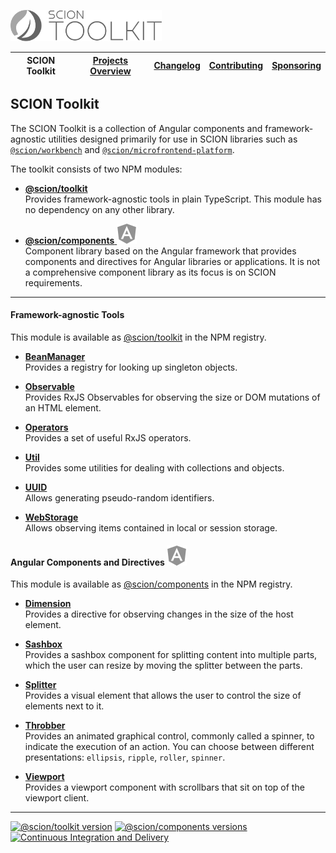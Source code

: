 <a href="/README.md"><img src="/resources/branding/scion-toolkit-banner.svg" height="50" alt="SCION Toolkit"></a>

| SCION Toolkit | [Projects Overview][menu-projects-overview] | [Changelog][menu-changelog] | [Contributing][menu-contributing] | [Sponsoring][menu-sponsoring] |  
| --- | --- | --- | --- | --- |

## SCION Toolkit

The SCION Toolkit is a collection of Angular components and framework-agnostic utilities designed primarily for use in SCION libraries such as [`@scion/workbench`][link-scion-workbench] and [`@scion/microfrontend-platform`][link-scion-microfrontend-platform].

The toolkit consists of two NPM modules:
- [**@scion/toolkit**](#framework-agnostic-tools-of-sciontoolkit)\
  Provides framework-agnostic tools in plain TypeScript. This module has no dependency on any other library.

- [**@scion/components** <img src="/docs/logo/angular.svg" alt="Angular-specific" title="Angular-specific">](#angular-components-and-directives-of-scioncomponents)\
  Component library based on the Angular framework that provides components and directives for Angular libraries or applications. It is not a comprehensive component library as its focus is on SCION requirements.

***

#### Framework-agnostic Tools

This module is available as [@scion/toolkit][link-toolkit-download] in the NPM registry.

- [**BeanManager**][link-tool-bean-manager]\
  Provides a registry for looking up singleton objects.

- [**Observable**][link-tool-observable]\
  Provides RxJS Observables for observing the size or DOM mutations of an HTML element.
   
- [**Operators**][link-tool-operators]\
  Provides a set of useful RxJS operators. 

- [**Util**][link-tool-util]\
  Provides some utilities for dealing with collections and objects. 

- [**UUID**][link-tool-uuid]\
  Allows generating pseudo-random identifiers.

- [**WebStorage**][link-tool-web-storage]\
  Allows observing items contained in local or session storage.   


#### Angular Components and Directives <img src="/docs/logo/angular.svg" alt="Angular-specific" title="Angular-specific">

This module is available as [@scion/components][link-components-download] in the NPM registry.

- [**Dimension**][link-tool-dimension]\
  Provides a directive for observing changes in the size of the host element.

- [**Sashbox**][link-tool-sashbox]\
  Provides a sashbox component for splitting content into multiple parts, which the user can resize by moving the splitter between the parts.

- [**Splitter**][link-tool-splitter]\
  Provides a visual element that allows the user to control the size of elements next to it.

- [**Throbber**][link-tool-throbber]\
  Provides an animated graphical control, commonly called a spinner, to indicate the execution of an action.
  You can choose between different presentations: `ellipsis`, `ripple`, `roller`, `spinner`.

- [**Viewport**][link-tool-viewport]\
  Provides a viewport component with scrollbars that sit on top of the viewport client.

***

[![@scion/toolkit version](https://img.shields.io/npm/v/@scion/toolkit/latest?label=%40scion%2Ftoolkit)][link-toolkit-download]
[![@scion/components versions](https://img.shields.io/npm/v/@scion/components/latest?label=%40scion%2Fcomponents)][link-components-download]
[![Continuous Integration and Delivery][link-github-actions-workflow:status]][link-github-actions-workflow]


[link-toolkit-download]: https://www.npmjs.com/package/@scion/toolkit
[link-components-download]: https://www.npmjs.com/package/@scion/components
[link-github-actions-workflow]: https://github.com/SchweizerischeBundesbahnen/scion-toolkit/actions
[link-github-actions-workflow:status]: https://github.com/SchweizerischeBundesbahnen/scion-toolkit/workflows/Continuous%20Integration%20and%20Delivery/badge.svg?branch=master&event=push
[link-tool-viewport]: /docs/site/tools/viewport.md
[link-tool-dimension]: /docs/site/tools/dimension.md
[link-tool-sashbox]: /docs/site/tools/sashbox.md
[link-tool-splitter]: /docs/site/tools/splitter.md
[link-tool-throbber]: /docs/site/tools/throbber.md
[link-tool-observable]: /docs/site/tools/observable.md
[link-tool-operators]: /docs/site/tools/operators.md
[link-tool-util]: /docs/site/tools/util.md
[link-tool-uuid]: /docs/site/tools/uuid.md
[link-tool-web-storage]: /docs/site/tools/web-storage.md
[link-tool-bean-manager]: /docs/site/tools/bean-manager.md
[link-scion-microfrontend-platform]: https://github.com/SchweizerischeBundesbahnen/scion-microfrontend-platform/blob/master/README.md
[link-scion-workbench]: https://github.com/SchweizerischeBundesbahnen/scion-workbench/blob/master/README.md

[menu-home]: /README.md
[menu-projects-overview]: /docs/site/projects-overview.md
[menu-changelog]: /docs/site/changelog.md
[menu-contributing]: /CONTRIBUTING.md
[menu-sponsoring]: /docs/site/sponsoring.md
